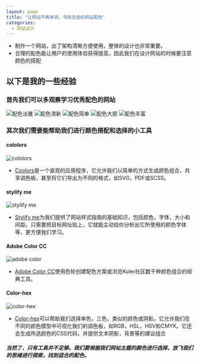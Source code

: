 ```yaml
---
layout: page
title: "让网站不再单调，寻找合适的网站配色"
categories:
  - 网站设计
---
```


- 制作一个网站，出了架构清晰方便使用，整体的设计也非常重要。
- 合理的配色能让用户的使用体验获得提高，因此我们在设计网站的时候要注意颜色的搭配

## 以下是我的一些经验
### 首先我们可以多观察学习优秀配色的网站
![配色淡雅](https://assets.gitee.com/jiayichen/jiayichen/raw/5295a5f7abf4cb194eda49ec243a510431a679d3/assets/images/danya.png)
![配色清新](https://assets.gitee.com/jiayichen/jiayichen/raw/5295a5f7abf4cb194eda49ec243a510431a679d3/assets/images/qingxing.png)
![配色简单](https://assets.gitee.com/jiayichen/jiayichen/raw/5295a5f7abf4cb194eda49ec243a510431a679d3/assets/images/jiandan.png)
![配色大胆](https://assets.gitee.com/jiayichen/jiayichen/raw/5295a5f7abf4cb194eda49ec243a510431a679d3/assets/images/dadan.png)
![配色丰富](https://assets.gitee.com/jiayichen/jiayichen/raw/5295a5f7abf4cb194eda49ec243a510431a679d3/assets/images/fengfu.png)

### 其次我们需要能帮助我们进行颜色搭配和选择的小工具
#### cololors
![cololors](https://gitee.com/jiayichen/jiayichen/raw/gh-pages/assets/images/coolors.png)
- [Coolors](https://coolors.co/)是一个直观的应用程序，它允许我们以简单的方式生成颜色组合，共享调色板，甚至将它们导出为不同的格式，如SVG，PDF或SCSS。

#### stylify me
![stylify me](https://gitee.com/jiayichen/jiayichen/raw/gh-pages/assets/images/stylifyme.png)
- [Stylify me](http://stylifyme.com/)为我们提供了网站样式指南的基础知识，包括颜色，字体，大小和间距。只需要把目标网址贴上，它就能主动给你分析出它所使用的颜色字体等，更方便我们学习。

#### Adobe Color CC
![adobe color](https://gitee.com/jiayichen/jiayichen/raw/gh-pages/assets/images/adobe%20color.png)
- [Adobe Color CC](https://color.adobe.com/zh/create/color-wheel/)使用色轮创建配色方案或浏览Kuler社区数千种颜色组合的经典工具。

#### Color-hex
![color-hex](https://gitee.com/jiayichen/jiayichen/raw/gh-pages/assets/images/color-hex.png)
- [Color-hex](https://www.color-hex.com/)可以帮助我们选择单色，三色，类似的颜色或阴影。它允许我们在不同的颜色模型中可视化我们的调色板，如RGB，HSL，HSV和CMYK。它还会生成所选颜色的CSS代码，并提供文本阴影，背景等的建议组合

##### 当然了，只有工具并不足够。我们要根据我们网站主题的颜色进行选择，放飞我们的思绪进行探索，找到适合的配色。
